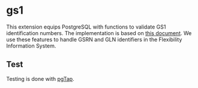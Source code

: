 # gs1

This extension equips PostgreSQL with functions to validate GS1 identification
numbers. The implementation is based on [this document](https://assets.ctfassets.net/9uypwcnuzbqi/7oxH9aoSSK3z1v4TorzfCY/bc949d91aa4b1e1a03e7743b9704ee41/GS1au-fact-sheet-manual-check-digit-calculation.pdf).
We use these features to handle GSRN and GLN identifiers in the Flexibility
Information System.

## Test

Testing is done with [pgTap](https://pgtap.org/documentation.html).
